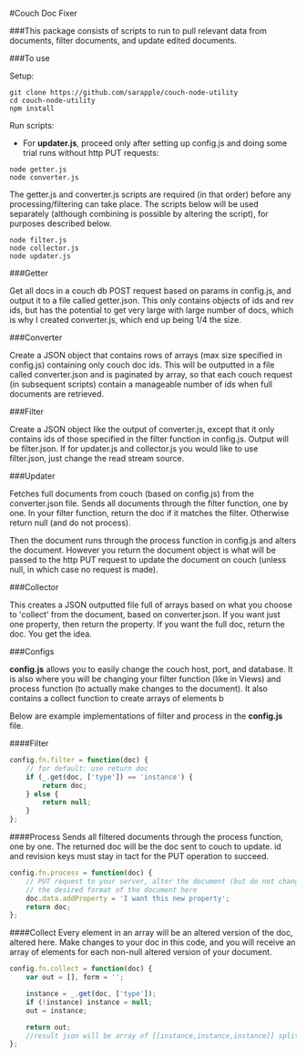 #Couch Doc Fixer

###This package consists of scripts to run to pull relevant data from documents, filter documents, and update edited documents.

###To use

Setup:

```
git clone https://github.com/sarapple/couch-node-utility
cd couch-node-utility
npm install
```

Run scripts:
* For __updater.js__, proceed only after setting up config.js and doing some trial runs without http PUT requests:
```
node getter.js
node converter.js
```
The getter.js and converter.js scripts are required (in that order) before any processing/filtering can take place. The scripts below will be used separately (although combining is possible by altering the script), for purposes described below.
```
node filter.js
node collector.js
node updater.js
```

###Getter

Get all docs in a couch db POST request based on params in config.js, and output it to a file called getter.json. This only contains objects of ids and rev ids, but has the potential to get very large with large number of docs, which is why I created converter.js, which end up being 1/4 the size.

###Converter

Create a JSON object that contains rows of arrays (max size specified in config.js) containing only couch doc ids. This will be outputted in a file called converter.json and is paginated by array, so that each couch request (in subsequent scripts) contain a manageable number of ids when full documents are retrieved.

###Filter

Create a JSON object like the output of converter.js, except that it only contains ids of those specified in the filter function in config.js. Output will be filter.json. If for updater.js and collector.js you would like to use filter.json, just change the read stream source.

###Updater

Fetches full documents from couch (based on config.js) from the converter.json file. Sends all documents through the filter function, one by one. In your filter function, return the doc if it matches the filter. Otherwise return null (and do not process).

Then the document runs through the process function in config.js and alters the document. However you return the document object is what will be passed to the http PUT request to update the document on couch (unless null, in which case no request is made).

###Collector

This creates a JSON outputted file full of arrays based on what you choose to 'collect' from the document, based on converter.json. If you want just one property, then return the property. If you want the full doc, return the doc. You get the idea.

###Configs

__config.js__ allows you to easily change the couch host, port, and database. It is also where you will
be changing your filter function (like in Views) and process function (to actually make changes to the document). It also contains a collect function to create arrays of elements b

Below are example implementations of filter and process in the __config.js__ file.

####Filter
```javascript
config.fn.filter = function(doc) {
	// for default: use return doc
	if (_.get(doc, ['type']) == 'instance') {
		return doc;
	} else {
		return null;
	}
};

```

####Process
Sends all filtered documents through the process function, one by one. The returned doc will be the doc sent to couch to update.
id and revision keys must stay in tact for the PUT operation to succeed.

```javascript
config.fn.process = function(doc) {
	// PUT request to your server, alter the document (but do not change the _id and _rev) and return
	// the desired format of the document here
	doc.data.addProperty = 'I want this new property';
	return doc;
};
```

####Collect
Every element in an array will be an altered version of the doc, altered here.
Make changes to your doc in this code, and you will receive an array of elements
for each non-null altered version of your document.

```javascript
config.fn.collect = function(doc) {
	var out = [], form = '';

	instance = _.get(doc, ['type']);
	if (!instance) instance = null;
	out = instance;

	return out;
	//result json will be array of [[instance,instance,instance]] split up by rowmax size
};
```
